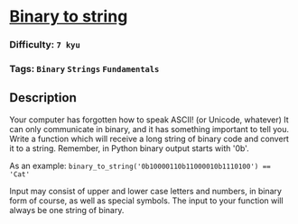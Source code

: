 # [Binary to string](https://www.codewars.com/kata/5ab3495595df9ec78f0000b4)

### Difficulty: `7 kyu`

### Tags: `Binary` `Strings` `Fundamentals`

## Description

Your computer has forgotten how to speak ASCII! (or Unicode, whatever) It can only communicate in binary, and it has something important to tell you. Write a function which will receive a long string of binary code and convert it to a string. Remember, in Python binary output starts with '0b'.

As an example: `binary_to_string('0b10000110b11000010b1110100') == 'Cat'`

Input may consist of upper and lower case letters and numbers, in binary form of course, as well as special symbols. The input to your function will always be one string of binary.

